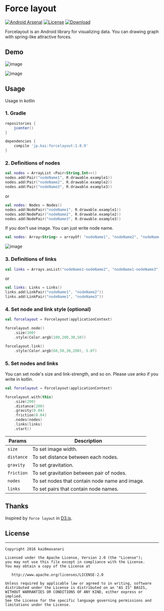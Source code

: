 Force layout
====
[![Android Arsenal](https://img.shields.io/badge/Android%20Arsenal-Forcelayout-brightgreen.svg?style=flat)](http://android-arsenal.com/details/1/4392)
[![License](https://img.shields.io/badge/license-Apache%202-blue.svg)](https://www.apache.org/licenses/LICENSE-2.0)
[![Download](https://api.bintray.com/packages/kai0masanari/maven/forcelayout/images/download.svg)](https://bintray.com/kai0masanari/maven/forcelayout/_latestVersion)

Forcelayout is an Android library for visualizing data. You can drawing graph with spring-like attractive forces.

## Demo

![image](https://raw.githubusercontent.com/kai0masanari/Forcelayout/master/art/image1.gif)

![image](https://raw.githubusercontent.com/kai0masanari/Forcelayout/master/art/image2.gif)

## Usage
Usage in kotlin

### 1. Gradle
```groovy
repositories {
    jcenter()
}

dependencies {
    compile 'jp.kai:forcelayout:1.0.9'
}
```

### 2. Definitions of  nodes
```kotlin
val nodes = ArrayList <Pair<String,Int>>()
nodes.add(Pair("nodeName1", R.drawable.example1))
nodes.add(Pair("nodeName2", R.drawable.example2))
nodes.add(Pair("nodeName3", R.drawable.example3))
```

or

```kotlin
val nodes: Nodes = Nodes()
nodes.add(NodePair("nodeName1", R.drawable.example1))
nodes.add(NodePair("nodeName2", R.drawable.example2))
nodes.add(NodePair("nodeName3", R.drawable.example3))
```

If you don't use image. You can just write node name.

```kotlin
val nodes: Array<String> = arrayOf( "nodeName1", "nodeName2", "nodeName3")
```

![image](https://raw.githubusercontent.com/kai0masanari/Forcelayout/master/art/image5.gif)

### 3. Definitions of links
```kotlin
val links = Arrays.asList("nodeName1-nodeName2", "nodeName1-nodeName3")
```

or

```kotlin
val links: Links = Links()
links.add(LinkPair("nodeName1", "nodeName2"))
links.add(LinkPair("nodeName1", "nodeName3"))
```

### 4. Set node and link style (optional)
```kotlin
val forcelayout = Forcelayout(applicationContext)

forcelayout.node()
    .size(100)
    .style(Color.argb(100,200,30,50))

forcelayout.link()
    .style(Color.argb(60,50,30,200), 5.0f)
```

### 5. Set nodes and links
You can set node's size and link-strength, and so on. Please use anko if you write in kotlin.

```kotlin
val forcelayout = Forcelayout(applicationContext) 

forcelayout.with(this)
	.size(200)
	.distance(200)
	.gravity(0.04)
	.friction(0.04)
	.nodes(nodes)
	.links(links)
	.start()
```

| Params  | Description |
| ------------- | ------------- |
| `size`  | To set image width.  |
| `distance`  | To set distance between each nodes.  |
| `gravity`  | To set gravitation.  |
| `friction`  | To set gravitation between pair of nodes.  |
| `nodes`  | To set nodes that contain node name and image.  |
| `links`  | To set pairs that contain node names.  |

## Thanks
Inspired by `force layout` in [D3.js](https://d3js.org/).

## License
-------
    Copyright 2016 kai0masanari

    Licensed under the Apache License, Version 2.0 (the "License");
    you may not use this file except in compliance with the License.
    You may obtain a copy of the License at

       http://www.apache.org/licenses/LICENSE-2.0

    Unless required by applicable law or agreed to in writing, software
    distributed under the License is distributed on an "AS IS" BASIS,
    WITHOUT WARRANTIES OR CONDITIONS OF ANY KIND, either express or implied.
    See the License for the specific language governing permissions and
    limitations under the License.